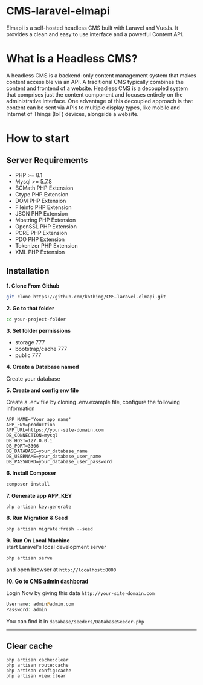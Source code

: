# CMS-laravel-elmapi
Elmapi is a self-hosted headless CMS built with Laravel and VueJs. It provides a clean and easy to use interface and a powerful Content API.

# What is a Headless CMS?
A headless CMS is a backend-only content management system that makes content accessible via an API. A traditional CMS typically combines the content and frontend of a website. Headless CMS is a decoupled system that comprises just the content component and focuses entirely on the administrative interface. One advantage of this decoupled approach is that content can be sent via APIs to multiple display types, like mobile and Internet of Things (IoT) devices, alongside a website.

# How to start

## Server Requirements
- PHP >= 8.1
- Mysql >= 5.7.8
- BCMath PHP Extension
- Ctype PHP Extension
- DOM PHP Extension
- Fileinfo PHP Extension
- JSON PHP Extension
- Mbstring PHP Extension
- OpenSSL PHP Extension
- PCRE PHP Extension
- PDO PHP Extension
- Tokenizer PHP Extension
- XML PHP Extension

## Installation

**1. Clone From Github**
```bash
git clone https://github.com/kothing/CMS-laravel-elmapi.git
```

**2. Go to that folder**
```bash
cd your-project-folder
```

**3. Set folder permissions**
- storage 777
- bootstrap/cache 777
- public 777

**4. Create a Database named**

Create your database

**5. Create and config env file**

Create a .env file by cloning .env.example file, configure the following information 
```
APP_NAME='Your app name'
APP_ENV=production
APP_URL=https://your-site-domain.com
DB_CONNECTION=mysql
DB_HOST=127.0.0.1
DB_PORT=3306
DB_DATABASE=your_database_name
DB_USERNAME=your_database_user_name
DB_PASSWORD=your_database_user_password
```

**6. Install Composer**
```php
composer install
```

**7. Generate app APP_KEY**
```
php artisan key:generate
```

**8. Run Migration & Seed**
```php
php artisan migrate:fresh --seed
```

**9. Run On Local Machine**  
start Laravel's local development server
```bash
php artisan serve
```
and open browser at `http://localhost:8000`


**10. Go to CMS admin dashborad**

Login Now by giving this data `http://your-site-domain.com`
```php
Username: admin@admin.com
Password: admin
```
You can find it in `database/seeders/DatabaseSeeder.php`



---

## Clear cache
```
php artisan cache:clear
php artisan route:cache
php artisan config:cache
php artisan view:clear
```
